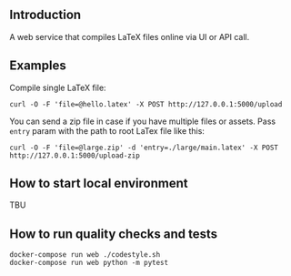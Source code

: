 ## Introduction
A web service that compiles LaTeX files online via UI or API call.

## Examples
Compile single LaTeX file:
```
curl -O -F 'file=@hello.latex' -X POST http://127.0.0.1:5000/upload
```
You can send a zip file in case if you have multiple files or assets.
Pass `entry` param with the path to root LaTex file like this:
```
curl -O -F 'file=@large.zip' -d 'entry=./large/main.latex' -X POST http://127.0.0.1:5000/upload-zip
```
## How to start local environment
TBU

## How to run quality checks and tests
```
docker-compose run web ./codestyle.sh
docker-compose run web python -m pytest
```
